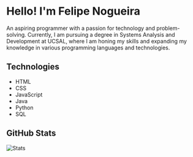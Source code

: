 # Hello! I'm Felipe Nogueira

An aspiring programmer with a passion for technology and problem-solving. Currently, I am pursuing a degree in Systems Analysis and Development at UCSAL, where I am honing my skills and expanding my knowledge in various programming languages and technologies.

## Technologies

- HTML
- CSS
- JavaScript
- Java
- Python
- SQL

## GitHub Stats
![Stats](https://github-readme-stats.vercel.app/api/top-langs/?username=NOG01&theme=highcontrast&langs_count=10&card_width=1000)
